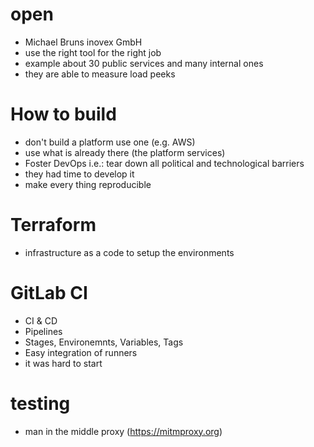 # open
- Michael Bruns inovex GmbH
- use the right tool for the right job
- example about 30 public services and many internal ones
- they are able to measure load peeks

# How to build
- don't build a platform use one (e.g. AWS)
- use what is already there (the platform services)
- Foster DevOps i.e.: tear down all political and technological barriers
- they had time to develop it
- make every thing reproducible

# Terraform
- infrastructure as a code to setup the environments

# GitLab CI
- CI & CD
- Pipelines
- Stages, Environemnts, Variables, Tags
- Easy integration of runners
- it was hard to start

# testing
- man in the middle proxy (https://mitmproxy.org)
